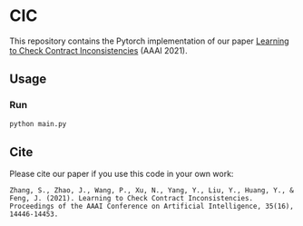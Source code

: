 # CIC

This repository contains the Pytorch implementation of our paper
[Learning to Check Contract Inconsistencies](https://ojs.aaai.org/index.php/AAAI/article/view/17698) (AAAI 2021).

## Usage
### Run

```bash
python main.py
```


## Cite

Please cite our paper if you use this code in your own work:

```
Zhang, S., Zhao, J., Wang, P., Xu, N., Yang, Y., Liu, Y., Huang, Y., & Feng, J. (2021). Learning to Check Contract Inconsistencies. Proceedings of the AAAI Conference on Artificial Intelligence, 35(16), 14446-14453.
```
